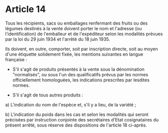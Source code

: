 # Article 14

Tous les récipients, sacs ou emballages renfermant des fruits ou des légumes destinés à la vente doivent porter le nom et l'adresse (ou l'identification) de l'emballeur et de l'expéditeur selon les modalités prévues par la loi du 29 juin 1934 et l'arrêté du 18 juin 1935.

Ils doivent, en outre, comporter, soit par inscription directe, soit au moyen d'une étiquette solidement fixée, les mentions suivantes en langue française :

- S'il s'agit de produits présentés à la vente sous la dénomination "normalisés", ou sous l'un des qualificatifs prévus par les normes officiellement homologuées, les indications prescrites par lesdites normes.

- S'il s'agit de tous autres produits :

a) L'indication du nom de l'espèce et, s'il y a lieu, de la variété ;

b) L'indication du poids dans les cas et selon les modalités qui seront précisées par instruction conjointe des secrétaires d'Etat cosignataires du présent arrêté, sous réserve des dispositions de l'article 18 ci-après.
